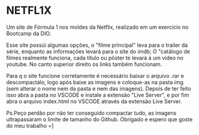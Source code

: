 # NETFL1X
Um site de Fórmula 1 nos moldes da Netflix, realizado em um exercício no Bootcamp da DIO.

Esse site possúi algumas opções, o "filme principal" leva para o trailer da série, enquanto as informações levará para o site do imdb; O "catálogo de filmes realmente funciona, 
cada título ou pôster te levará à um vídeo no youtube. No canto superior direito os links também funcionam.

Para q o site funcione corretamente é necessário baixar o arquivo .rar e descompactálo, logo após baixe as imagens e coloque-as na pasta img (sem alterar o nome nem da pasta e nem
das imagens). Depois de ter feito isso abra a pasta no VSCODE e instale a extensão "Live Server", e por fim abra o arquivo index.html no VSCODE através da extensão Live Server.

Ps.Peço perdão por não ter conseguido compactar tudo, as imagens ultrapassaram o limite de tamanho do Github. Obrigado e espero que goste do meu trabalho =]
